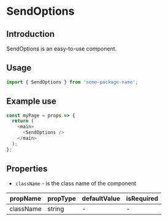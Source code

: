 # SendOptions

<!-- STORY -->

## Introduction

SendOptions is an easy-to-use component.

## Usage

```javascript
import { SendOptions } from 'some-package-name';
```

## Example use

```javascript
const myPage = props => {
  return (
    <main>
      <SendOptions />
    </main>
  );
};
```

## Properties

- `className` - is the class name of the component

| propName  | propType | defaultValue | isRequired |
| --------- | -------- | ------------ | ---------- |
| className | string   | -            | -          |
